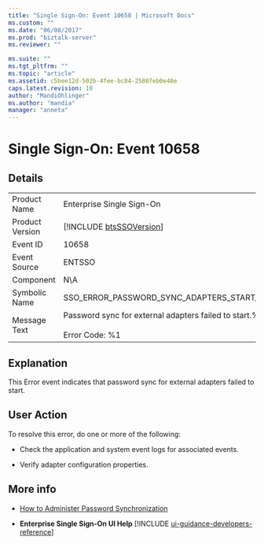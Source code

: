 ```yaml
---
title: "Single Sign-On: Event 10658 | Microsoft Docs"
ms.custom: ""
ms.date: "06/08/2017"
ms.prod: "biztalk-server"
ms.reviewer: ""

ms.suite: ""
ms.tgt_pltfrm: ""
ms.topic: "article"
ms.assetid: c5bee12d-502b-4fee-bc84-25807eb0e48e
caps.latest.revision: 10
author: "MandiOhlinger"
ms.author: "mandia"
manager: "anneta"
---
```

# Single Sign-On: Event 10658
## Details  

|                 |                                                                                   |
|-----------------|-----------------------------------------------------------------------------------|
|  Product Name   |                             Enterprise Single Sign-On                             |
| Product Version |            [!INCLUDE [btsSSOVersion](../includes/btsssoversion-md.md)]            |
|    Event ID     |                                       10658                                       |
|  Event Source   |                                      ENTSSO                                       |
|    Component    |                                        N\A                                        |
|  Symbolic Name  |                   SSO_ERROR_PASSWORD_SYNC_ADAPTERS_START_FAILED                   |
|  Message Text   | Password sync for external adapters failed to start.%r<br /><br /> Error Code: %1 |

## Explanation  
 This Error event indicates that password sync for external adapters failed to start.  

## User Action  
 To resolve this error, do one or more of the following:  

-   Check the application and system event logs for associated events.  

-   Verify adapter configuration properties.  

## More info  

- [How to Administer Password Synchronization](../core/how-to-administer-password-synchronization.md)  

- <strong>Enterprise Single Sign-On UI Help</strong> [!INCLUDE [ui-guidance-developers-reference](../includes/ui-guidance-developers-reference.md)]
